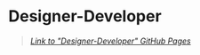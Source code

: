 # Designer-Developer

>_[Link to "Designer-Developer" GitHub Pages](https://andrejb596.github.io/DUALSHOCK4/)_

